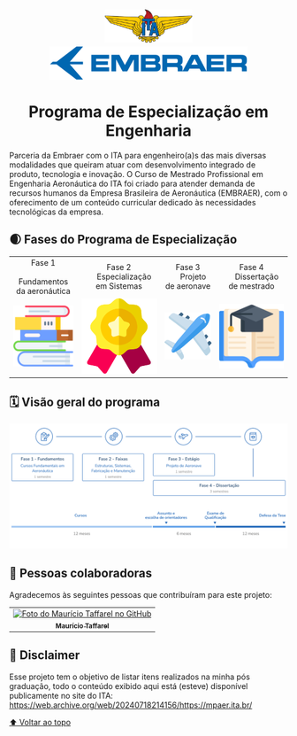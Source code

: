 <h1 id="inicio" align="center">

  <div>
    <img  height='60' src="assets/ITA_logo.png"/>
    <img  height='60'  src="assets/Embraer_logo.png"/>
  </div>
  <br>
  Programa de Especialização em Engenharia
</h1>

Parceria da Embraer com o ITA para engenheiro(a)s das mais diversas modalidades que queiram atuar com desenvolvimento integrado de produto, tecnologia e inovação. O Curso de Mestrado Profissional em Engenharia Aeronáutica do ITA foi criado para atender demanda de recursos humanos da Empresa Brasileira de Aeronáutica (EMBRAER), com o oferecimento de um conteúdo curricular dedicado às necessidades tecnológicas da empresa.

## 🌒 Fases do Programa de Especialização

<table>
  <tbody>
    <tr>
      <td align="center">Fase 1<br>
        <span>
        &nbsp;&nbsp;&nbsp;&nbsp;&nbsp;
        Fundamentos da aeronáutica
        </span>
      </td>
      <td align="center">Fase 2<br>
        <span>&nbsp;&nbsp;&nbsp;&nbsp;&nbsp;Especialização em Sistemas</span>
      </td>
      <td align="center">Fase 3<br>
        <span>&nbsp;&nbsp;&nbsp;&nbsp;&nbsp;Projeto de aeronave</span>
      </td>
      <td align="center">Fase 4<br>
        <span>&nbsp;&nbsp;&nbsp;&nbsp;&nbsp;Dissertação de mestrado</span>
      </td>
    </tr>
    <tr>
        <td><a href="fase 1"><img src="assets/books.png" width="2560px"></a></td>
        <td><a href="fase 2"><img src="assets/badge.png" width="2560px"></a></td>
        <td><a href="#"><img src="assets/plane.png" width="2560px"></a></td>
        <td><a href="#"><img src="assets/open-book.png" width="2560px"></a></td>
    </tr>
  </tbody>
</table>

## 🗓️ Visão geral do programa

![](assets/fases-do-prog-pt-br.png)


<!-- ### n. [Tecnologia n](#)

- [Subtópico 1](#link-para-subtopico-1)
- [Subtópico 2](#link-para-subtopico-2)
- [Subtópico 3](#link-para-subtopico-3) -->



## 🤝 Pessoas colaboradoras

Agradecemos às seguintes pessoas que contribuíram para este projeto:

<table>
  <tr>
    <td align="center">
      <a href="https://github.com/taffarel55">
        <img src="https://avatars3.githubusercontent.com/u/18634201" width="100px;" alt="Foto do Maurício Taffarel no GitHub"/><br>
        <sub>
          <b>Maurício Taffarel</b>
        </sub>
      </a>
    </td>
    <!--
    <td align="center">
      <a href="#">
        <img src="https://s2.glbimg.com/FUcw2usZfSTL6yCCGj3L3v3SpJ8=/smart/e.glbimg.com/og/ed/f/original/2019/04/25/zuckerberg_podcast.jpg" width="100px;" alt="Foto do Mark Zuckerberg"/><br>
        <sub>
          <b>Mark Zuckerberg</b>
        </sub>
      </a>
    </td>
    <td align="center">
      <a href="#">
        <img src="https://miro.medium.com/max/360/0*1SkS3mSorArvY9kS.jpg" width="100px;" alt="Foto do Steve Jobs"/><br>
        <sub>
          <b>Steve Jobs</b>
        </sub>
      </a>
    </td>
    -->
  </tr>
</table>

## 📝 Disclaimer

Esse projeto tem o objetivo de listar itens realizados na minha pós graduação, todo o conteúdo exibido aqui está (esteve) disponível publicamente no site do ITA: https://web.archive.org/web/20240718214156/https://mpaer.ita.br/

[⬆ Voltar ao topo](#inicio)<br>
